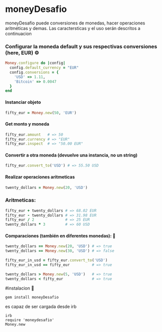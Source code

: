# moneyDesafio

moneyDesafio puede conversiones de monedas, hacer operaciones aritméticas y demas.
Las caractersticas y el uso serán descritos a continuacion
 
### Configurar la moneda default y sus respectivas conversiones (here, EUR) ⚙ ️
```ruby
Money.configure do |config|
  config.default_currency = "EUR"
  config.conversions = {
    'USD' => 1.11,
    'Bitcoin' => 0.0047
  }
end
```

#### Instanciar objeto
```ruby
fifty_eur = Money.new(50, 'EUR')
```

#### Get monto y moneda
```ruby
fifty_eur.amount   # => 50
fifty_eur.currency # => "EUR"
fifty_eur.inspect  # => "50.00 EUR"
```

#### Convertir a otra moneda (devuelve una instancia, no un string)
```ruby
fifty_eur.convert_to('USD') # => 55.50 USD
```

#### Realizar operaciones aritmeticas
```ruby
twenty_dollars = Money.new(20, 'USD')
```

### Aritmeticas:
```ruby
fifty_eur + twenty_dollars # => 68.02 EUR
fifty_eur - twenty_dollars # => 31.98 EUR
fifty_eur / 2              # => 25 EUR
twenty_dollars * 3         # => 60 USD
```

#### Comparaciones (también en diferentes monedas): 📌
```ruby
twenty_dollars == Money.new(20, 'USD') # => true
twenty_dollars == Money.new(30, 'USD') # => false
 
fifty_eur_in_usd = fifty_eur.convert_to('USD')
fifty_eur_in_usd == fifty_eur          # => true
 
twenty_dollars > Money.new(5, 'USD')   # => true
twenty_dollars < fifty_eur             # => true
```

#instalacion 🔧
```
gem install moneyDesafio
```

es capaz de ser cargada desde irb
```
irb
require 'moneydesafio'
Money.new
```